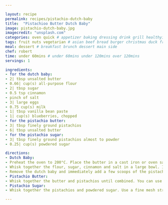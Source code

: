 ```yaml
---

layout: recipe
permalink: recipes/pistachio-dutch-baby 
title:  "Pistachioo Butter Dutch Baby"
image: pistachio-dutch-baby.jpg 
imagecredit: "unsplash.com" 
categories: oven quick # appetizer baking dressing drink grill healthyish marinade oven pickling quick raw salad sandwich sauce snack soup
tags: fruit nuts vegetarian # asian beef bread burger christmas duck french fruit indian italian mexican nuts pasta pork poultry rice seafood thanksgiving vegetarian
meal: dessert # breakfast brunch dessert main side
chef: robert 
time: under 60mins # under 60mins under 120mins over 120mins
servings: 1 

ingredients:
- for the dutch baby:
- 2| tbsp unsalted butter
- 0.66| cup(s) all-purpose flour
- 2| tbsp sugar
- 0.5 tsp cinnamon
- pinch of salt
- 3| large eggs
- 0.75 cup(s) milk
- 1| tbsp vanilla bean paste
- 1| cup(s) blueberries, chopped
- for the pistachio butter:
- 3| tbsp finely ground pistachios
- 6| tbsp unsalted butter
- for the pistachio sugar:
- 3| tbsp finely ground pistachios almost to powder
- 0.25| cup(s) powdered sugar

directions:
- Dutch Baby:
- Preheat the oven to 200°C. Place the butter in a cast iron or oven safe skillet / baking dish. Place it in the oven just until it melts.
- Whisk together the flour, sugar, cinnamon and salt in a large bowl. In a smaller bowl, whisk together the eggs, milk and vanilla paste. Stir the wet ingredients into the dry, whisk until no lumps remain. Take the skillet out of the oven and pout the batter in. Place it right back in the oven and bake for 18 to 20 minutes, or until puffed and golden.
- Remove the dutch baby and immediately add a few scoops of the pistachio butter. Dust on the pistachio sugar and top with blueberries. Serve warm!
- Pistachio Butter:
- Whisk together the butter and pistachios until combined. You can use it just like this or place it in the fridge to harden a bit. If so, you can wrap it tightly in plastic wrap and store it until needed.
- Pistachio Sugar:
- Whisk together the pistachios and powdered sugar. Use a fine mesh strainer to sprinkle.

--- 
```

